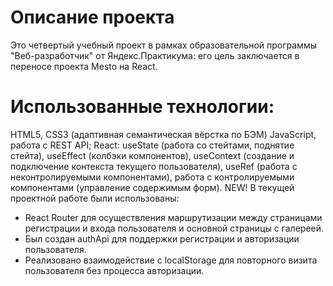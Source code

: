 # Описание проекта

Это четвертый учебный проект в рамках образовательной программы "Веб-разработчик" от Яндекс.Практикума: его цель заключается в переносе проекта Mesto на React.

# Использованные технологии:

HTML5, CSS3 (адаптивная семантическая вёрстка по БЭМ) JavaScript, работа с REST API;
React: useState (работа со стейтами, поднятие стейта), useEffect (колбэки компонентов), useContext (создание и подключение контекста текущего пользователя), useRef (работа с неконтролируемыми компонентами), работа с контролируемыми компонентами (управление содержимым форм).
NEW! В текущей проектной работе были использованы:

- React Router для осуществления маршрутизации между страницами регистрации и входа пользователя и основной страницы с галереей.
- Был создан authApi для поддержки регистрации и авторизации пользователя.
- Реализовано взаимодействие с localStorage для повторного визита пользователя без процесса авторизации.
